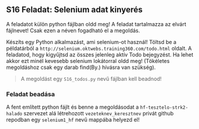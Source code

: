 ## S16 Feladat: Selenium adat kinyerés

A feladatot külön python fájlban oldd meg! A feladat tartalmazza az elvárt fájlnevet! Csak ezen a néven fogadható el a megoldás.

Készíts egy Python alkalmazást, ami selenium-ot használ! Töltsd be a példatárból a `http://selenium.oktwebs.training360.com/todo.html` oldalt. A feladatod, hogy kigyűjtsd az összes jelenleg aktív Todo bejegyzést. Ha lehet akkor ezt minél kevesebb selenium lokátorral oldd meg! (Tökéletes megoldáshoz csak egy darab find(By.) hívásra van szükség).
> A megoldást egy `S16_todos.py` nevű fájlban kell beadnod!


### Feladat beadása
A fent említett python fájlt és benne a megoldásodat a `hf-tesztelo-strk2-halado` szervezet alá létrehozott `vezeteknev_keresztnev` privát github repodban egy `selenium1_hf` nevű mappába helyezd el!
